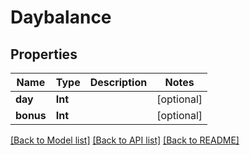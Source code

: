 # Daybalance

## Properties
Name | Type | Description | Notes
------------ | ------------- | ------------- | -------------
**day** | **Int** |  | [optional] 
**bonus** | **Int** |  | [optional] 

[[Back to Model list]](../README.md#documentation-for-models) [[Back to API list]](../README.md#documentation-for-api-endpoints) [[Back to README]](../README.md)


